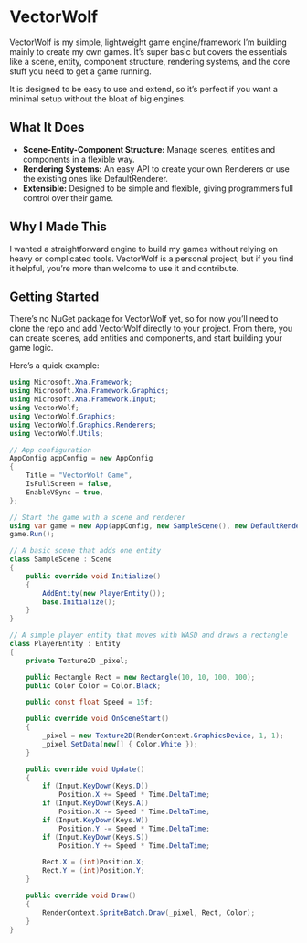# VectorWolf

VectorWolf is my simple, lightweight game engine/framework I’m building mainly to create my own games. It’s super basic but covers the essentials like a scene, entity, component structure, rendering systems, and the core stuff you need to get a game running.

It is designed to be easy to use and extend, so it’s perfect if you want a minimal setup without the bloat of big engines.

## What It Does

- **Scene-Entity-Component Structure:** Manage scenes, entities and components in a flexible way.
- **Rendering Systems:** An easy API to create your own Renderers or use the existing ones like DefaultRenderer.
- **Extensible:** Designed to be simple and flexible, giving programmers full control over their game.

## Why I Made This

I wanted a straightforward engine to build my games without relying on heavy or complicated tools. VectorWolf is a personal project, but if you find it helpful, you’re more than welcome to use it and contribute.

## Getting Started

There’s no NuGet package for VectorWolf yet, so for now you’ll need to clone the repo and add VectorWolf directly to your project. From there, you can create scenes, add entities and components, and start building your game logic.

Here’s a quick example:

```csharp
using Microsoft.Xna.Framework;
using Microsoft.Xna.Framework.Graphics;
using Microsoft.Xna.Framework.Input;
using VectorWolf;
using VectorWolf.Graphics;
using VectorWolf.Graphics.Renderers;
using VectorWolf.Utils;

// App configuration
AppConfig appConfig = new AppConfig
{
    Title = "VectorWolf Game",
    IsFullScreen = false,
    EnableVSync = true,
};

// Start the game with a scene and renderer
using var game = new App(appConfig, new SampleScene(), new DefaultRenderer());
game.Run();

// A basic scene that adds one entity
class SampleScene : Scene
{
    public override void Initialize()
    {
        AddEntity(new PlayerEntity());
        base.Initialize();
    }
}

// A simple player entity that moves with WASD and draws a rectangle
class PlayerEntity : Entity
{
    private Texture2D _pixel;

    public Rectangle Rect = new Rectangle(10, 10, 100, 100);
    public Color Color = Color.Black;

    public const float Speed = 15f;

    public override void OnSceneStart()
    {
        _pixel = new Texture2D(RenderContext.GraphicsDevice, 1, 1);
        _pixel.SetData(new[] { Color.White });
    }

    public override void Update()
    {
        if (Input.KeyDown(Keys.D))
            Position.X += Speed * Time.DeltaTime;
        if (Input.KeyDown(Keys.A))
            Position.X -= Speed * Time.DeltaTime;
        if (Input.KeyDown(Keys.W))
            Position.Y -= Speed * Time.DeltaTime;
        if (Input.KeyDown(Keys.S))
            Position.Y += Speed * Time.DeltaTime;

        Rect.X = (int)Position.X;
        Rect.Y = (int)Position.Y;
    }

    public override void Draw()
    {
        RenderContext.SpriteBatch.Draw(_pixel, Rect, Color);
    }
}
